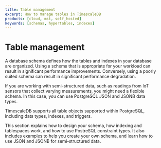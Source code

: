 ```yaml
---
title: Table management
excerpt: How to manage tables in TimescaleDB
products: [cloud, mst, self_hosted]
keywords: [schemas, hypertables, indexes]
---
```


# Table management

A database schema defines how the tables and indexes in your database are
organized. Using a schema that is appropriate for your workload can result in
significant performance improvements. Conversely, using a poorly suited schema
can result in significant performance degradation.

If you are working with semi-structured data, such as readings from IoT sensors
that collect varying measurements, you might need a flexible schema. In this
case, you can use PostgreSQL JSON and JSONB data types.

TimescaleDB supports all table objects supported within PostgreSQL, including
data types, indexes, and triggers.

This section explains how to design your schema, how indexing and tablespaces
work, and how to use PostreSQL constraint types. It also includes examples to
help you create your own schema, and learn how to use JSON and JSONB for
semi-structured data.
